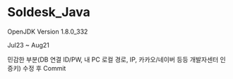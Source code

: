 # Soldesk_Java

OpenJDK Version 1.8.0_332

Jul23 ~ Aug21

민감한 부분(DB 연결 ID/PW, 내 PC 로컬 경로, IP, 카카오/네이버 등등 개발자센터 인증키) 수정 후 Commit
